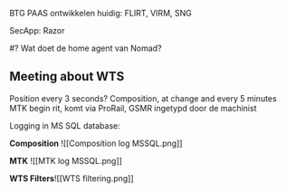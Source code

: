 BTG PAAS ontwikkelen huidig: FLIRT, VIRM, SNG

SecApp: Razor

#? Wat doet de home agent van Nomad?

## Meeting about WTS

Position every 3 seconds?
Composition, at change and every 5 minutes
MTK begin rit, komt via ProRail, GSMR ingetypd door de machinist

Logging in MS SQL database:

**Composition**
![[Composition log MSSQL.png]]

**MTK**
![[MTK log MSSQL.png]]

**WTS Filters**![[WTS filtering.png]]